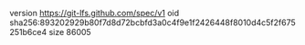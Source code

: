 version https://git-lfs.github.com/spec/v1
oid sha256:893202929b80f7d8d72bcbfd3a0c4f9e1f2426448f8010d4c5f2f675251b6ce4
size 86005
